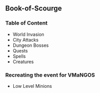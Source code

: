 ## Book-of-Scourge

### Table of Content

* World Invasion
* City Attacks
* Dungeon Bosses
* Quests
* Spells
* Creatures

### Recreating the event for VMaNGOS

* Low Level Minions
